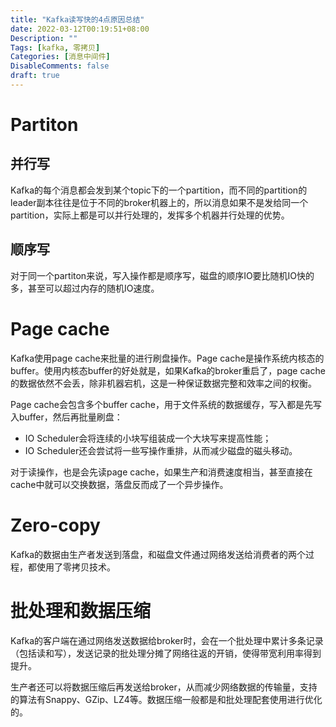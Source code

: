 ```yaml
---
title: "Kafka读写快的4点原因总结"
date: 2022-03-12T00:19:51+08:00
Description: ""
Tags: [kafka, 零拷贝]
Categories: [消息中间件]
DisableComments: false
draft: true
---
```


# Partiton

## 并行写

Kafka的每个消息都会发到某个topic下的一个partition，而不同的partition的leader副本往往是位于不同的broker机器上的，所以消息如果不是发给同一个partition，实际上都是可以并行处理的，发挥多个机器并行处理的优势。

## 顺序写

对于同一个partiton来说，写入操作都是顺序写，磁盘的顺序IO要比随机IO快的多，甚至可以超过内存的随机IO速度。

# Page cache

Kafka使用page cache来批量的进行刷盘操作。Page cache是操作系统内核态的buffer。使用内核态buffer的好处就是，如果Kafka的broker重启了，page cache的数据依然不会丢，除非机器宕机，这是一种保证数据完整和效率之间的权衡。

Page cache会包含多个buffer cache，用于文件系统的数据缓存，写入都是先写入buffer，然后再批量刷盘：

- IO Scheduler会将连续的小块写组装成一个大块写来提高性能；
- IO Scheduler还会尝试将一些写操作重排，从而减少磁盘的磁头移动。

对于读操作，也是会先读page cache，如果生产和消费速度相当，甚至直接在cache中就可以交换数据，落盘反而成了一个异步操作。

# Zero-copy

Kafka的数据由生产者发送到落盘，和磁盘文件通过网络发送给消费者的两个过程，都使用了零拷贝技术。



# 批处理和数据压缩

Kafka的客户端在通过网络发送数据给broker时，会在一个批处理中累计多条记录（包括读和写），发送记录的批处理分摊了网络往返的开销，使得带宽利用率得到提升。

生产者还可以将数据压缩后再发送给broker，从而减少网络数据的传输量，支持的算法有Snappy、GZip、LZ4等。数据压缩一般都是和批处理配套使用进行优化的。